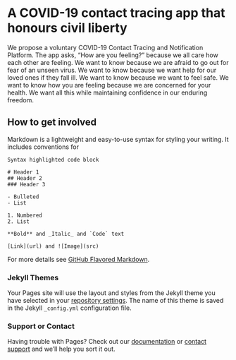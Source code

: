 # A COVID-19 contact tracing app that honours civil liberty

We propose a voluntary COVID-19 Contact Tracing and Notification Platform. The app asks, “How are you feeling?” because we all care how each other are feeling. We want to know because we are afraid to go out for fear of an unseen virus. We want to know because we want help for our loved ones if they fall ill. We want to know because we want to feel safe. We want to know how you are feeling because we are concerned for your health. We want all this while maintaining confidence in our enduring freedom.

## How to get involved

Markdown is a lightweight and easy-to-use syntax for styling your writing. It includes conventions for

```
Syntax highlighted code block

# Header 1
## Header 2
### Header 3

- Bulleted
- List

1. Numbered
2. List

**Bold** and _Italic_ and `Code` text

[Link](url) and ![Image](src)
```

For more details see [GitHub Flavored Markdown](https://guides.github.com/features/mastering-markdown/).

### Jekyll Themes

Your Pages site will use the layout and styles from the Jekyll theme you have selected in your [repository settings](https://github.com/greggoldring/howareyourfeeling/settings). The name of this theme is saved in the Jekyll `_config.yml` configuration file.

### Support or Contact

Having trouble with Pages? Check out our [documentation](https://help.github.com/categories/github-pages-basics/) or [contact support](https://github.com/contact) and we’ll help you sort it out.
